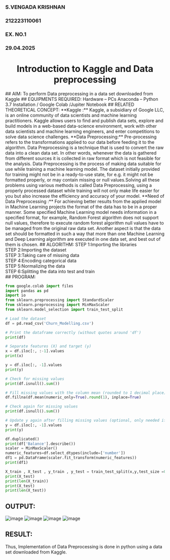 <H3>S.VENGADA KRISHNAN</H3>
<H3>212223110061</H3>
<H3>EX. NO.1</H3>
<H3>29.04.2025</H3>
<H1 ALIGN =CENTER> Introduction to Kaggle and Data preprocessing</H1>
## AIM:
To perform Data preprocessing in a data set downloaded from Kaggle
## EQUIPMENTS REQUIRED:
Hardware – PCs
Anaconda – Python 3.7 Installation / Google Colab /Jupiter Notebook
## RELATED THEORETICAL CONCEPT:
**Kaggle :**
Kaggle, a subsidiary of Google LLC, is an online community of data scientists and machine learning practitioners. Kaggle allows users to find and publish data sets, explore and build models in a web-based data-science environment, work with other data scientists and machine learning engineers, and enter competitions to solve data science challenges.
**Data Preprocessing:**
Pre-processing refers to the transformations applied to our data before feeding it to the algorithm. Data Preprocessing is a technique that is used to convert the raw data into a clean data set. In other words, whenever the data is gathered from different sources it is collected in raw format which is not feasible for the analysis.
Data Preprocessing is the process of making data suitable for use while training a machine learning model. The dataset initially provided for training might not be in a ready-to-use state, for e.g. it might not be formatted properly, or may contain missing or null values.Solving all these problems using various methods is called Data Preprocessing, using a properly processed dataset while training will not only make life easier for you but also increase the efficiency and accuracy of your model.
**Need of Data Preprocessing :**
For achieving better results from the applied model in Machine Learning projects the format of the data has to be in a proper manner. Some specified Machine Learning model needs information in a specified format, for example, Random Forest algorithm does not support null values, therefore to execute random forest algorithm null values have to be managed from the original raw data set.
Another aspect is that the data set should be formatted in such a way that more than one Machine Learning and Deep Learning algorithm are executed in one data set, and best out of them is chosen.
## ALGORITHM:
STEP 1:Importing the libraries<BR>
STEP 2:Importing the dataset<BR>
STEP 3:Taking care of missing data<BR>
STEP 4:Encoding categorical data<BR>
STEP 5:Normalizing the data<BR>
STEP 6:Splitting the data into test and train<BR>
##  PROGRAM:

```python
from google.colab import files
import pandas as pd
import io
from sklearn.preprocessing import StandardScaler
from sklearn.preprocessing import MinMaxScaler
from sklearn.model_selection import train_test_split

# Load the dataset
df = pd.read_csv('Churn_Modelling.csv')

# Print the dataframe correctly (without quotes around 'df')
print(df)

# Separate features (X) and target (y)
x = df.iloc[:, :-1].values
print(x)

y = df.iloc[:, -1].values
print(y)

# Check for missing values
print(df.isnull().sum())

# Fill missing values with the column mean (rounded to 1 decimal place)
df.fillna(df.mean(numeric_only=True).round(1), inplace=True)

# Check again for missing values
print(df.isnull().sum())

# Update y again after filling missing values (optional, only needed if you expect y to change, but it's fine)
y = df.iloc[:, -1].values
print(y)

df.duplicated()
print(df['Balance'].describe())
scaler = MinMaxScaler()
numeric_features=df.select_dtypes(include=['number'])
df1 = pd.DataFrame(scaler.fit_transform(numeric_features))
print(df1)

X_train , X_test , y_train , y_test = train_test_split(x,y,test_size =0.2)
print(X_test)
print(len(X_train))
print(X_test)
print(len(X_test))
```
## OUTPUT:
![image](https://github.com/user-attachments/assets/26d5ce55-672f-44b7-8367-d959c7c27fd4)
![image](https://github.com/user-attachments/assets/594b9472-8f2e-4d4f-896f-516a8d680701)
![image](https://github.com/user-attachments/assets/f9b654f9-054e-40ec-966b-49094276c511)
![image](https://github.com/user-attachments/assets/f2338fa0-7919-4010-87dd-d7f3cec42d6e)
## RESULT:
   Thus, Implementation of Data Preprocessing is done in python  using a data set downloaded from Kaggle.



